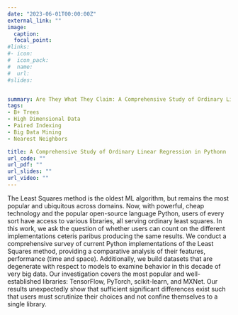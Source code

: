 ```yaml
---
date: "2023-06-01T00:00:00Z"
external_link: ""
image:
  caption: 
  focal_point: 
#links:
#- icon: 
#  icon_pack: 
#  name: 
#  url: 
#slides: 


summary: Are They What They Claim: A Comprehensive Study of Ordinary Linear Regression Among the Top Machine Learning Libraries in Python
tags:
- B+ Trees
- High Dimensional Data 
- Paired Indexing
- Big Data Mining
- Nearest Neighbors

title: A Comprehensive Study of Ordinary Linear Regression in Pythonn
url_code: ""
url_pdf: ""
url_slides: ""
url_video: ""
---
```

The Least Squares method is the oldest ML algorithm, but remains the most popular and ubiquitous across domains. Now, with powerful, cheap technology and the popular open-source language Python, users of every sort have access to various libraries, all serving ordinary least squares. In this work, we ask the question of whether users can count on the different implementations ceteris paribus producing the same results. We conduct a comprehensive survey of current Python implementations of the Least Squares method, providing a comparative analysis of their features, performance (time and space). Additionally, we build datasets that are degenerate with respect to models to examine behavior in this decade of very big data. Our investigation covers the most popular and well-established libraries: TensorFlow, PyTorch, scikit-learn, and MXNet. Our results unexpectedly show that sufficient significant differences exist such that users must scrutinize their choices and not confine themselves to a single library.   